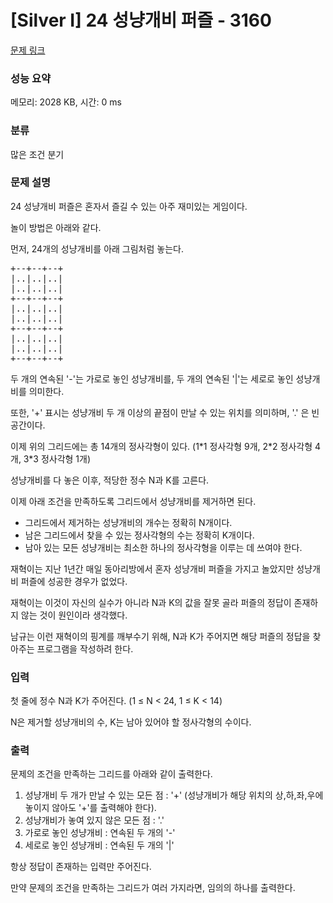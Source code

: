 # [Silver I] 24 성냥개비 퍼즐 - 3160 

[문제 링크](https://www.acmicpc.net/problem/3160) 

### 성능 요약

메모리: 2028 KB, 시간: 0 ms

### 분류

많은 조건 분기

### 문제 설명

<p>24 성냥개비 퍼즐은 혼자서 즐길 수 있는 아주 재미있는 게임이다.</p>

<p>놀이 방법은 아래와 같다.</p>

<p>먼저, 24개의 성냥개비를 아래 그림처럼 놓는다.</p>

<pre>+--+--+--+
|..|..|..|
|..|..|..|
+--+--+--+
|..|..|..|
|..|..|..|
+--+--+--+
|..|..|..|
|..|..|..|
+--+--+--+</pre>

<p>두 개의 연속된 '-'는 가로로 놓인 성냥개비를, 두 개의 연속된 '|'는 세로로 놓인 성냥개비를 의미한다.</p>

<p>또한, '+' 표시는 성냥개비 두 개 이상의 끝점이 만날 수 있는 위치를 의미하며, '.' 은 빈 공간이다.</p>

<p>이제 위의 그리드에는 총 14개의 정사각형이 있다. (1*1 정사각형 9개, 2*2 정사각형 4개, 3*3 정사각형 1개)</p>

<p>성냥개비를 다 놓은 이후, 적당한 정수 N과 K를 고른다.</p>

<p>이제 아래 조건을 만족하도록 그리드에서 성냥개비를 제거하면 된다.</p>

<ul>
	<li>그리드에서 제거하는 성냥개비의 개수는 정확히 N개이다.</li>
	<li>남은 그리드에서 찾을 수 있는 정사각형의 수는 정확히 K개이다.</li>
	<li>남아 있는 모든 성냥개비는 최소한 하나의 정사각형을 이루는 데 쓰여야 한다.</li>
</ul>

<p>재혁이는 지난 1년간 매일 동아리방에서 혼자 성냥개비 퍼즐을 가지고 놀았지만 성냥개비 퍼즐에 성공한 경우가 없었다.</p>

<p>재혁이는 이것이 자신의 실수가 아니라 N과 K의 값을 잘못 골라 퍼즐의 정답이 존재하지 않는 것이 원인이라 생각했다.</p>

<p>남규는 이런 재혁이의 핑계를 깨부수기 위해, N과 K가 주어지면 해당 퍼즐의 정답을 찾아주는 프로그램을 작성하려 한다.</p>

### 입력 

 <p>첫 줄에 정수 N과 K가 주어진다. (1 ≤ N < 24, 1 ≤ K < 14)</p>

<p>N은 제거할 성냥개비의 수, K는 남아 있어야 할 정사각형의 수이다.</p>

### 출력 

 <p>문제의 조건을 만족하는 그리드를 아래와 같이 출력한다.</p>

<ol>
	<li>성냥개비 두 개가 만날 수 있는 모든 점 : '+' (성냥개비가 해당 위치의 상,하,좌,우에 놓이지 않아도 '+'를 출력해야 한다).</li>
	<li>성냥개비가 놓여 있지 않은 모든 점 : '.'</li>
	<li>가로로 놓인 성냥개비 : 연속된 두 개의 '-'</li>
	<li>세로로 놓인 성냥개비 : 연속된 두 개의 '|'</li>
</ol>

<p>항상 정답이 존재하는 입력만 주어진다.</p>

<p>만약 문제의 조건을 만족하는 그리드가 여러 가지라면, 임의의 하나를 출력한다.</p>

